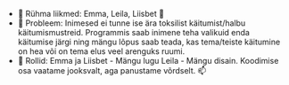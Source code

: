 - 👋 Rühma liikmed: Emma, Leila, Liisbet 💞️
- 👀 Probleem: Inimesed ei tunne ise ära toksilist käitumist/halbu käitumismustreid. Programmis saab inimene teha valikuid enda käitumise järgi ning mängu lõpus saab teada, kas tema/teiste käitumine on hea või on tema elus veel arenguks ruumi.
- 🌱 Rollid: Emma ja Liisbet - Mängu lugu Leila - Mängu disain. Koodimise osa vaatame jooksvalt, aga panustame võrdselt. 📫
